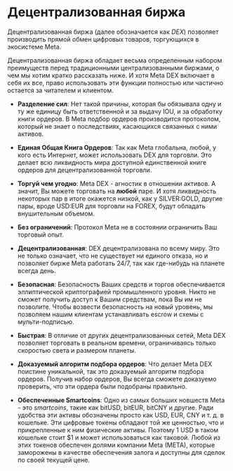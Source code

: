 # Децентрализованная биржа

Децентрализованная биржа (далее обозначается как *DEX*) позволяет производить прямой обмен цифровых товаров, торгующихся в экосистеме Meta.

Децентрализованная биржа обладает весьма определенным набором преимуществ перед традиционными централизованными биржами, о чем мы хотим кратко рассказать ниже. И хотя Meta DEX включает в себя их все, право использовать эти функции полностью или частично остается за читателем и клиентом.

* **Разделение сил**: Нет такой причины, которая бы обязывала одну и ту же единицу быть ответственной и за выдачу IOU, и за обработку книги ордеров. В Meta подбор ордеров производится протоколом, который не знает о последствиях, касающихся связанных с ними активов.

* **Единая Общая Книга Ордеров**: Так как Meta глобальна, любой, у кого есть Интернет, может использовать DEX для торговли. Это делает всю ликвидность мира доступной единственной книге ордеров для децентрализованной торговли.

* **Торгуй чем угодно**: Meta DEX - агностик в отношении активов. А значит, Вы можете торговать на **любой** паре. И хотя ликвидность некоторых пар в итоге окажется низкой, как у SILVER:GOLD, другие пары, вроде USD:EUR для торговли на FOREX, будут обладать внушительным объемом.

* **Без ограничений**: Протокол Meta не в состоянии ограничить Ваш торговый опыт.

* **Децентрализованная**: DEX децентрализована по всему миру. Это не только означает, что не существует ни единого отказа, но и позволяет бирже Meta работать 24/7, так как где-нибудь на планете всегда день.

* **Безопасная**: Безопасность Ваших средств и торгов обеспечивается эллиптической криптографией промышленного уровня. Никто не сможет получить доступ к Вашим средствам, пока Вы им не позволите. Чтобы возвести безопасность на новый уровень, мы позволяем нашим клиентам устанавливать escrow и схемы с мульти-подписью.

* **Быстрая**: В отличие от других децентрализованных сетей, Meta DEX позволяет торговать в реальном времени, ограничиваясь только скоростью света и размером планеты.

* **Доказуемый алгоритм подбора ордеров**: Что делает Meta DEX поистине уникальной, так это доказуемый алгоритм подбора ордеров. Получив набор ордеров, Вы всегда сможете доказуемо проверить, что эти ордера были подобраны правильно.

* **Обеспеченные Smartcoins**: Одно из самых больших новшеств Meta - это *smartcoins*, такие как bitUSD, bitEUR, bitCNY и другие. Ради удобства эти активы обозначены просто как USD, EUR, CNY и т. д. в кошельке. Эти цифровые токены обладают той же ценностью, что и прикрепленные к ним физические активы. Поэтому 1 USD в таком кошельке стоит $1 и может использоваться как таковой. Любой из этих токенов обеспечен долями компании Meta (META), которые заморожены в качестве обеспечения залога и доступны для сделок по своей текущей цене.